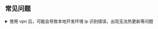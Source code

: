 ## 常见问题

<details>
  <summary>使用 vpn 后，可能会导致本地开发环境 ip 识别错误，出现无法热更新等问题</summary>
  先关闭 vpn，等本地开发环境启动后，再打开 vpn
</details>
